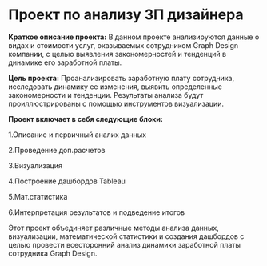 # Проект по анализу ЗП дизайнера

**Краткое описание проекта:** В данном проекте анализируются данные о видах и стоимости услуг, оказываемых сотрудником Graph Design компании, с целью выявления закономерностей и тенденций в динамике его заработной платы.

**Цель проекта:** Проанализировать заработную плату сотрудника, исследовать динамику ее изменения, выявить определенные закономерности и тенденции. Результаты анализа будут проиллюстрированы с помощью инструментов визуализации.

**Проект включает в себя следующие блоки:**

1.Описание и первичный аналих данных

2.Проведение доп.расчетов

3.Визуализация 

4.Построение дашбордов Tableau

5.Мат.статистика

6.Интерпретация результатов и подведение итогов


Этот проект объединяет различные методы анализа данных, визуализации, математической статистики и создания дашбордов с целью провести всесторонний анализ динамики заработной платы сотрудника Graph Design.

